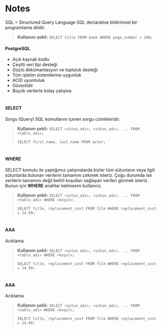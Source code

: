 # Notes

SQL = Structured Query Language
SQL declarative bildirimsel bir programlama dilidir.
> **Kullanım şekli:**
`SELECT title FROM book WHERE page_number > 200; `

#### PostgreSQL
-   Açık kaynak kodlu
-   Çeşitli veri tipi desteği
-   Güçlü dökümantasyon ve topluluk desteği
-   Tüm işletim sistemlerine uygunluk
-   ACID uyumluluk
-   Güvenlidir
-   Büyük verilerle kolay çalışma
#

#### SELECT
Sorgu (Query)
SQL komutlarını içeren sorgu cümleleridir.
> **Kullanım şekli:**
> `SELECT <sütun_adı>, <sütun_adı>, ... FROM <tablo_adı>;`
> 
> `SELECT first_name, last_name FROM actor;`
#

####  WHERE
SELECT komutu ile yaptığımız çalışmalarda bizler tüm sütunların veya ilgili sütunlarda bulunan verilerin tamamını çekmek isteriz. Çoğu durumda ise verilerin tamamını değil belirli koşulları sağlayan verileri görmek isteriz. Bunun için **WHERE** anahtar kelimesini kullanırız.
> **Kullanım şekli:**
> `SELECT <sütun_adı>, <sütun_adı>, ... FROM <tablo_adı> WHERE <koşul>;`
> 
> `SELECT title, replacement_cost FROM film WHERE replacement_cost = 14.99;`
#
####  AAA
Acıklama
> **Kullanım şekli:**
> `SELECT <sütun_adı>, <sütun_adı>, ... FROM <tablo_adı> WHERE <koşul>;`
> 
> `SELECT title, replacement_cost FROM film WHERE replacement_cost = 14.99;`
#
####  AAA
Acıklama
> **Kullanım şekli:**
> `SELECT <sütun_adı>, <sütun_adı>, ... FROM <tablo_adı> WHERE <koşul>;`
> 
> `SELECT title, replacement_cost FROM film WHERE replacement_cost = 14.99;`
#